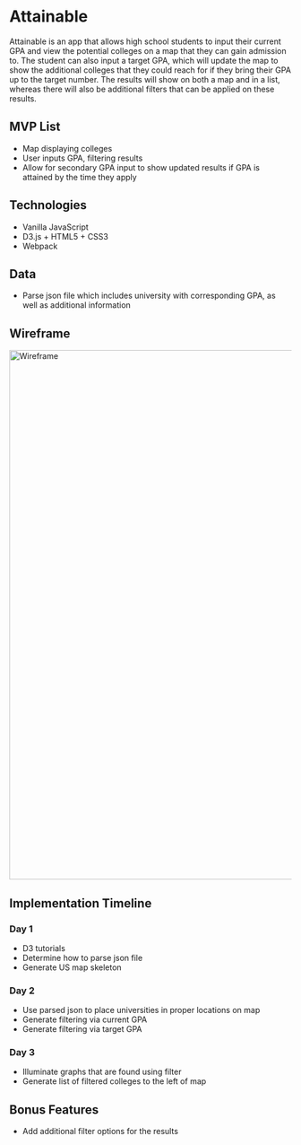 # Attainable
Attainable is an app that allows high school students to input their current GPA and view the potential colleges on a map that they can gain admission to. The student can also input a target GPA, which will update the map to show the additional colleges that they could reach for if they bring their GPA up to the target number. The results will show on both a map and in a list, whereas there will also be additional filters that can be applied on these results.

## MVP List
* Map displaying colleges
* User inputs GPA, filtering results
* Allow for secondary GPA input to show updated results if GPA is attained by the time they apply

## Technologies
* Vanilla JavaScript
* D3.js + HTML5 + CSS3
* Webpack

## Data
* Parse json file which includes university with corresponding GPA, as well as additional information

## Wireframe
<img width="944" alt="Wireframe" src="https://user-images.githubusercontent.com/27509847/66796821-d0806c00-eed6-11e9-8f03-905128ebed5c.png">


## Implementation Timeline

### Day 1
* D3 tutorials
* Determine how to parse json file
* Generate US map skeleton

### Day 2
* Use parsed json to place universities in proper locations on map
* Generate filtering via current GPA
* Generate filtering via target GPA

### Day 3
* Illuminate graphs that are found using filter
* Generate list of filtered colleges to the left of map

## Bonus Features
* Add additional filter options for the results
